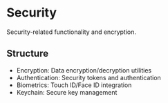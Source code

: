 # Security

Security-related functionality and encryption.

## Structure
- Encryption: Data encryption/decryption utilities
- Authentication: Security tokens and authentication
- Biometrics: Touch ID/Face ID integration
- Keychain: Secure key management
